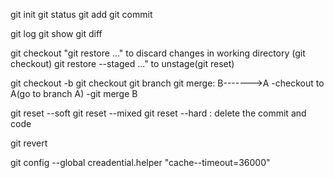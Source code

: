 git init
git status
git add
git commit

git log
git show
git diff

git checkout
"git restore <file>..." to discard changes in working directory (git checkout)
git restore --staged <file>..." to unstage(git reset)

git checkout -b <branch>
git checkout
git branch
git merge: B------->A
-checkout to A(go to branch A)
-git merge B

git reset --soft <commit>
git reset --mixed <commit>
git reset --hard <commit> : delete the commit and code

git revert <commit>

git config --global creadential.helper "cache--timeout=36000"
